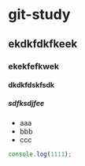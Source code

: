 # git-study
## ekdkfdkfkeek
### ekekfefkwek
#### dkdkfdskfsdk
##### sdfksdjfee

* aaa
* bbb
* ccc

```javascript
console.log(1111);
```

